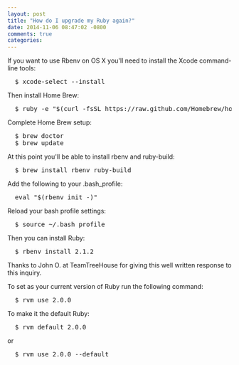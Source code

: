 ```yaml
---
layout: post
title: "How do I upgrade my Ruby again?"
date: 2014-11-06 08:47:02 -0800
comments: true
categories:
---
```

If you want to use Rbenv on OS X you'll need to install the Xcode command-line tools:
<pre>
  $ xcode-select --install
</pre>

Then install Home Brew:
<pre>
  $ ruby -e "$(curl -fsSL https://raw.github.com/Homebrew/homebrew/go/install)"
</pre>

Complete Home Brew setup:
<pre>
  $ brew doctor
  $ brew update
</pre>

At this point you'll be able to install rbenv and ruby-build:
<pre>
  $ brew install rbenv ruby-build
</pre>

Add the following to your .bash_profile:
<pre>
  eval "$(rbenv init -)"
</pre>

Reload your bash profile settings:
<pre>
  $ source ~/.bash_profile
</pre>

Then you can install Ruby:
<pre>
  $ rbenv install 2.1.2
</pre>

Thanks to John O. at TeamTreeHouse for giving this well written response to this inquiry.

To set as your current version of Ruby run the following command:
<pre>
  $ rvm use 2.0.0
</pre>

To make it the default Ruby:
<pre>
  $ rvm default 2.0.0
</pre>
or
<pre>
  $ rvm use 2.0.0 --default
</pre>
